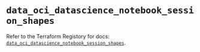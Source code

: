 # `data_oci_datascience_notebook_session_shapes`

Refer to the Terraform Registory for docs: [`data_oci_datascience_notebook_session_shapes`](https://registry.terraform.io/providers/oracle/oci/6.18.0/docs/data-sources/datascience_notebook_session_shapes).

